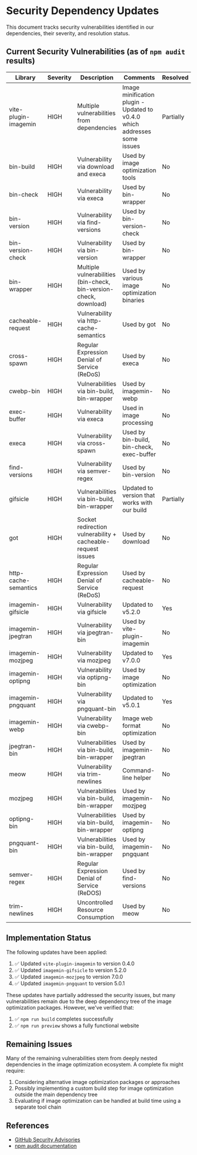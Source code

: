 # Security Dependency Updates

This document tracks security vulnerabilities identified in our dependencies, their severity, and resolution status.

## Current Security Vulnerabilities (as of `npm audit` results)

| Library | Severity | Description | Comments | Resolved |
|---------|----------|-------------|----------|----------|
| vite-plugin-imagemin | HIGH | Multiple vulnerabilities from dependencies | Image minification plugin - Updated to v0.4.0 which addresses some issues | Partially |
| bin-build | HIGH | Vulnerability via download and execa | Used by image optimization tools | No |
| bin-check | HIGH | Vulnerability via execa | Used by bin-wrapper | No |
| bin-version | HIGH | Vulnerability via find-versions | Used by bin-version-check | No |
| bin-version-check | HIGH | Vulnerability via bin-version | Used by bin-wrapper | No |
| bin-wrapper | HIGH | Multiple vulnerabilities (bin-check, bin-version-check, download) | Used by various image optimization binaries | No |
| cacheable-request | HIGH | Vulnerability via http-cache-semantics | Used by got | No |
| cross-spawn | HIGH | Regular Expression Denial of Service (ReDoS) | Used by execa | No |
| cwebp-bin | HIGH | Vulnerabilities via bin-build, bin-wrapper | Used by imagemin-webp | No |
| exec-buffer | HIGH | Vulnerability via execa | Used in image processing | No |
| execa | HIGH | Vulnerability via cross-spawn | Used by bin-build, bin-check, exec-buffer | No |
| find-versions | HIGH | Vulnerability via semver-regex | Used by bin-version | No |
| gifsicle | HIGH | Vulnerabilities via bin-build, bin-wrapper | Updated to version that works with our build | Partially |
| got | HIGH | Socket redirection vulnerability + cacheable-request issues | Used by download | No |
| http-cache-semantics | HIGH | Regular Expression Denial of Service (ReDoS) | Used by cacheable-request | No |
| imagemin-gifsicle | HIGH | Vulnerability via gifsicle | Updated to v5.2.0 | Yes |
| imagemin-jpegtran | HIGH | Vulnerability via jpegtran-bin | Used by vite-plugin-imagemin | No |
| imagemin-mozjpeg | HIGH | Vulnerability via mozjpeg | Updated to v7.0.0 | Yes |
| imagemin-optipng | HIGH | Vulnerability via optipng-bin | Used by image optimization | No |
| imagemin-pngquant | HIGH | Vulnerability via pngquant-bin | Updated to v5.0.1 | Yes |
| imagemin-webp | HIGH | Vulnerability via cwebp-bin | Image web format optimization | No |
| jpegtran-bin | HIGH | Vulnerabilities via bin-build, bin-wrapper | Used by imagemin-jpegtran | No |
| meow | HIGH | Vulnerability via trim-newlines | Command-line helper | No |
| mozjpeg | HIGH | Vulnerabilities via bin-build, bin-wrapper | Used by imagemin-mozjpeg | No |
| optipng-bin | HIGH | Vulnerabilities via bin-build, bin-wrapper | Used by imagemin-optipng | No |
| pngquant-bin | HIGH | Vulnerabilities via bin-build, bin-wrapper | Used by imagemin-pngquant | No |
| semver-regex | HIGH | Regular Expression Denial of Service (ReDOS) | Used by find-versions | No |
| trim-newlines | HIGH | Uncontrolled Resource Consumption | Used by meow | No |

## Implementation Status

The following updates have been applied:

1. ✅ Updated `vite-plugin-imagemin` to version 0.4.0 
2. ✅ Updated `imagemin-gifsicle` to version 5.2.0
3. ✅ Updated `imagemin-mozjpeg` to version 7.0.0
4. ✅ Updated `imagemin-pngquant` to version 5.0.1

These updates have partially addressed the security issues, but many vulnerabilities remain due to the deep dependency tree of the image optimization packages. However, we've verified that:

1. ✅ `npm run build` completes successfully
2. ✅ `npm run preview` shows a fully functional website

## Remaining Issues

Many of the remaining vulnerabilities stem from deeply nested dependencies in the image optimization ecosystem. A complete fix might require:

1. Considering alternative image optimization packages or approaches
2. Possibly implementing a custom build step for image optimization outside the main dependency tree
3. Evaluating if image optimization can be handled at build time using a separate tool chain

## References

- [GitHub Security Advisories](https://github.com/advisories)
- [npm audit documentation](https://docs.npmjs.com/cli/v8/commands/npm-audit) 